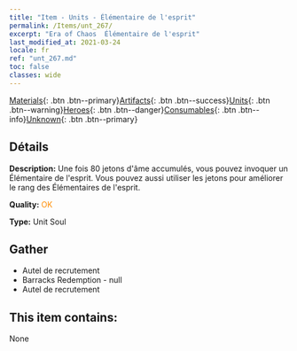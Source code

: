 ```yaml
---
title: "Item - Units - Élémentaire de l'esprit"
permalink: /Items/unt_267/
excerpt: "Era of Chaos  Élémentaire de l'esprit"
last_modified_at: 2021-03-24
locale: fr
ref: "unt_267.md"
toc: false
classes: wide
---
```

 [Materials](/fr/Items/){: .btn .btn--primary}[Artifacts](/fr/Items/Artifacts/){: .btn .btn--success}[Units](/fr/Items/Units/){: .btn .btn--warning}[Heroes](/fr/Items/Heroes/){: .btn .btn--danger}[Consumables](/fr/Items/Consumables/){: .btn .btn--info}[Unknown](/fr/Items/Unknown/){: .btn .btn--primary}

## Détails
 **Description:** Une fois 80 jetons d'âme accumulés, vous pouvez invoquer un Élémentaire de l'esprit. Vous pouvez aussi utiliser les jetons pour améliorer le rang des Élémentaires de l'esprit.

 **Quality:** <span style="color: #FF8C00">OK</span>

 **Type:** Unit Soul

## Gather

*    Autel de recrutement 
*    Barracks Redemption - null 
*    Autel de recrutement 

## This item contains:

  None

